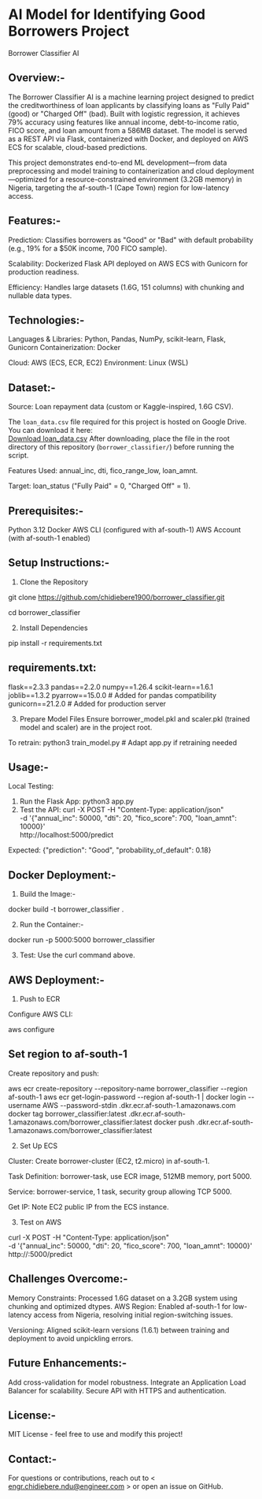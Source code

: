 # AI Model for Identifying Good Borrowers Project

Borrower Classifier AI

## Overview:-

The Borrower Classifier AI is a machine learning project designed to predict the creditworthiness of loan applicants by classifying loans as "Fully Paid" (good) or "Charged Off" (bad). Built with logistic regression, it achieves 79% accuracy using features like annual income, debt-to-income ratio, FICO score, and loan amount from a 586MB dataset. The model is served as a REST API via Flask, containerized with Docker, and deployed on AWS ECS for scalable, cloud-based predictions.

This project demonstrates end-to-end ML development—from data preprocessing and model training to containerization and cloud deployment—optimized for a resource-constrained environment (3.2GB memory) in Nigeria, targeting the af-south-1 (Cape Town) region for low-latency access.

## Features:-

Prediction: Classifies borrowers as "Good" or "Bad" with default probability (e.g., 19% for a $50K income, 700 FICO sample).

Scalability: Dockerized Flask API deployed on AWS ECS with Gunicorn for production readiness.

Efficiency: Handles large datasets (1.6G, 151 columns) with chunking and nullable data types.

## Technologies:-

Languages & Libraries: Python, Pandas, NumPy, scikit-learn, Flask, Gunicorn
Containerization: Docker

Cloud: AWS (ECS, ECR, EC2)
Environment: Linux (WSL)

## Dataset:-

Source: Loan repayment data (custom or Kaggle-inspired, 1.6G CSV).

The `loan_data.csv` file required for this project is hosted on Google Drive. You can download it here:  
[Download loan_data.csv](https://drive.google.com/uc?export=download&id=13poHzjwxFYhYTVOOTGekovhlW0OcXkPq)
After downloading, place the file in the root directory of this repository (`borrower_classifier/`) before running the script.

Features Used: annual_inc, dti, fico_range_low, loan_amnt.

Target: loan_status ("Fully Paid" = 0, "Charged Off" = 1).

## Prerequisites:-

Python 3.12
Docker
AWS CLI (configured with af-south-1)
AWS Account (with af-south-1 enabled)

## Setup Instructions:-

1. Clone the Repository

git clone https://github.com/chidiebere1900/borrower_classifier.git

cd borrower_classifier

2. Install Dependencies

pip install -r requirements.txt

## requirements.txt:

flask==2.3.3
pandas==2.2.0
numpy==1.26.4
scikit-learn==1.6.1  
joblib==1.3.2
pyarrow==15.0.0      # Added for pandas compatibility
gunicorn==21.2.0     # Added for production server

3. Prepare Model Files
Ensure borrower_model.pkl and scaler.pkl (trained model and scaler) are in the project root.

To retrain:
python3 train_model.py  # Adapt app.py if retraining needed

## Usage:-
Local Testing:

1. Run the Flask App:
python3 app.py
2. Test the API:
curl -X POST -H "Content-Type: application/json" \
     -d '{"annual_inc": 50000, "dti": 20, "fico_score": 700, "loan_amnt": 10000}' \
     http://localhost:5000/predict

Expected: {"prediction": "Good", "probability_of_default": 0.18}

## Docker Deployment:-

1. Build the Image:-

docker build -t borrower_classifier .

2. Run the Container:-

docker run -p 5000:5000 borrower_classifier

3. Test: Use the curl command above.

## AWS Deployment:-

1. Push to ECR

Configure AWS CLI:

 aws configure  
## Set region to af-south-1

Create repository and push:

aws ecr create-repository --repository-name borrower_classifier --region af-south-1
aws ecr get-login-password --region af-south-1 | docker login --username AWS --password-stdin <your-account-id>.dkr.ecr.af-south-1.amazonaws.com
docker tag borrower_classifier:latest <your-account-id>.dkr.ecr.af-south-1.amazonaws.com/borrower_classifier:latest
docker push <your-account-id>.dkr.ecr.af-south-1.amazonaws.com/borrower_classifier:latest

2. Set Up ECS

Cluster: Create borrower-cluster (EC2, t2.micro) in af-south-1.

Task Definition: borrower-task, use ECR image, 512MB memory, port 5000.

Service: borrower-service, 1 task, security group allowing TCP 5000.

Get IP: Note EC2 public IP from the ECS instance.

3. Test on AWS

curl -X POST -H "Content-Type: application/json" \
     -d '{"annual_inc": 50000, "dti": 20, "fico_score": 700, "loan_amnt": 10000}' \
     http://<ec2-public-ip>:5000/predict

## Challenges Overcome:-

Memory Constraints: Processed 1.6G dataset on a 3.2GB system using chunking and optimized dtypes.
AWS Region: Enabled af-south-1 for low-latency access from Nigeria, resolving initial region-switching issues.

Versioning: Aligned scikit-learn versions (1.6.1) between training and deployment to avoid unpickling errors.

## Future Enhancements:-

Add cross-validation for model robustness.
Integrate an Application Load Balancer for scalability.
Secure API with HTTPS and authentication.

## License:-
MIT License - feel free to use and modify this project!

## Contact:-
For questions or contributions, reach out to < engr.chidiebere.ndu@engineer.com > or open an issue on GitHub.